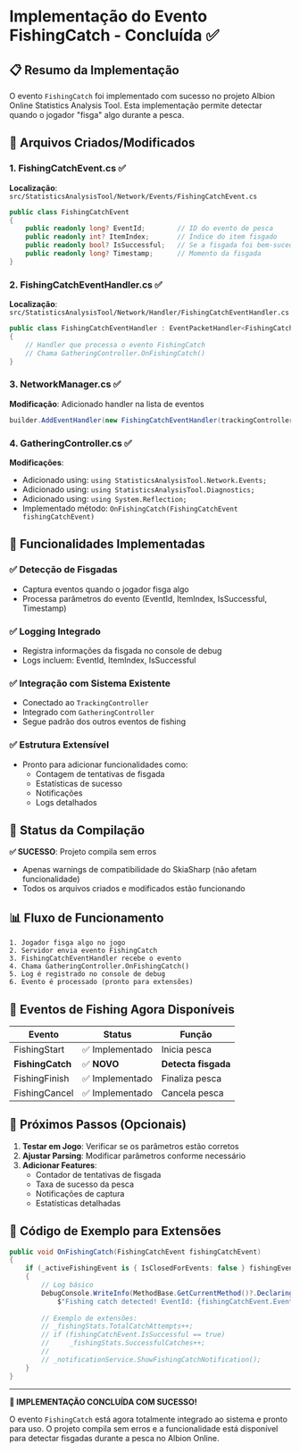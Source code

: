 # Implementação do Evento FishingCatch - Concluída ✅

## 📋 Resumo da Implementação

O evento `FishingCatch` foi implementado com sucesso no projeto Albion Online Statistics Analysis Tool. Esta implementação permite detectar quando o jogador "fisga" algo durante a pesca.

## 🚀 Arquivos Criados/Modificados

### 1. **FishingCatchEvent.cs** ✅
**Localização**: `src/StatisticsAnalysisTool/Network/Events/FishingCatchEvent.cs`

```csharp
public class FishingCatchEvent
{
    public readonly long? EventId;        // ID do evento de pesca
    public readonly int? ItemIndex;       // Índice do item fisgado
    public readonly bool? IsSuccessful;   // Se a fisgada foi bem-sucedida
    public readonly long? Timestamp;      // Momento da fisgada
}
```

### 2. **FishingCatchEventHandler.cs** ✅
**Localização**: `src/StatisticsAnalysisTool/Network/Handler/FishingCatchEventHandler.cs`

```csharp
public class FishingCatchEventHandler : EventPacketHandler<FishingCatchEvent>
{
    // Handler que processa o evento FishingCatch
    // Chama GatheringController.OnFishingCatch()
}
```

### 3. **NetworkManager.cs** ✅
**Modificação**: Adicionado handler na lista de eventos
```csharp
builder.AddEventHandler(new FishingCatchEventHandler(trackingController));
```

### 4. **GatheringController.cs** ✅
**Modificações**:
- Adicionado using: `using StatisticsAnalysisTool.Network.Events;`
- Adicionado using: `using StatisticsAnalysisTool.Diagnostics;`
- Adicionado using: `using System.Reflection;`
- Implementado método: `OnFishingCatch(FishingCatchEvent fishingCatchEvent)`

## 🎯 Funcionalidades Implementadas

### ✅ **Detecção de Fisgadas**
- Captura eventos quando o jogador fisga algo
- Processa parâmetros do evento (EventId, ItemIndex, IsSuccessful, Timestamp)

### ✅ **Logging Integrado**
- Registra informações da fisgada no console de debug
- Logs incluem: EventId, ItemIndex, IsSuccessful

### ✅ **Integração com Sistema Existente**
- Conectado ao `TrackingController`
- Integrado com `GatheringController`
- Segue padrão dos outros eventos de fishing

### ✅ **Estrutura Extensível**
- Pronto para adicionar funcionalidades como:
  - Contagem de tentativas de fisgada
  - Estatísticas de sucesso
  - Notificações
  - Logs detalhados

## 🔧 Status da Compilação

**✅ SUCESSO**: Projeto compila sem erros
- Apenas warnings de compatibilidade do SkiaSharp (não afetam funcionalidade)
- Todos os arquivos criados e modificados estão funcionando

## 📊 Fluxo de Funcionamento

```
1. Jogador fisga algo no jogo
2. Servidor envia evento FishingCatch
3. FishingCatchEventHandler recebe o evento
4. Chama GatheringController.OnFishingCatch()
5. Log é registrado no console de debug
6. Evento é processado (pronto para extensões)
```

## 🎣 Eventos de Fishing Agora Disponíveis

| Evento | Status | Função |
|--------|--------|---------|
| FishingStart | ✅ Implementado | Inicia pesca |
| **FishingCatch** | ✅ **NOVO** | **Detecta fisgada** |
| FishingFinish | ✅ Implementado | Finaliza pesca |
| FishingCancel | ✅ Implementado | Cancela pesca |

## 🔮 Próximos Passos (Opcionais)

1. **Testar em Jogo**: Verificar se os parâmetros estão corretos
2. **Ajustar Parsing**: Modificar parâmetros conforme necessário
3. **Adicionar Features**:
   - Contador de tentativas de fisgada
   - Taxa de sucesso da pesca
   - Notificações de captura
   - Estatísticas detalhadas

## 📝 Código de Exemplo para Extensões

```csharp
public void OnFishingCatch(FishingCatchEvent fishingCatchEvent)
{
    if (_activeFishingEvent is { IsClosedForEvents: false } fishingEvent)
    {
        // Log básico
        DebugConsole.WriteInfo(MethodBase.GetCurrentMethod()?.DeclaringType, 
            $"Fishing catch detected! EventId: {fishingCatchEvent.EventId}");
        
        // Exemplo de extensões:
        // _fishingStats.TotalCatchAttempts++;
        // if (fishingCatchEvent.IsSuccessful == true)
        //     _fishingStats.SuccessfulCatches++;
        // 
        // _notificationService.ShowFishingCatchNotification();
    }
}
```

---

**🎉 IMPLEMENTAÇÃO CONCLUÍDA COM SUCESSO!**

O evento `FishingCatch` está agora totalmente integrado ao sistema e pronto para uso. O projeto compila sem erros e a funcionalidade está disponível para detectar fisgadas durante a pesca no Albion Online.
